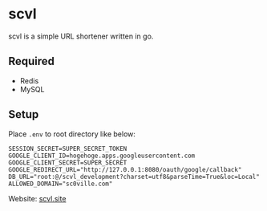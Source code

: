 scvl
===

scvl is a simple URL shortener written in go.

## Required

* Redis
* MySQL

## Setup

Place ``.env`` to root directory like below:

```
SESSION_SECRET=SUPER_SECRET_TOKEN
GOOGLE_CLIENT_ID=hogehoge.apps.googleusercontent.com
GOOGLE_CLIENT_SECRET=SUPER_SECRET
GOOGLE_REDIRECT_URL="http://127.0.0.1:8080/oauth/google/callback"
DB_URL="root:@/scvl_development?charset=utf8&parseTime=True&loc=Local"
ALLOWED_DOMAIN="sc0ville.com"
```

Website: [scvl.site](http://scvl.site)
